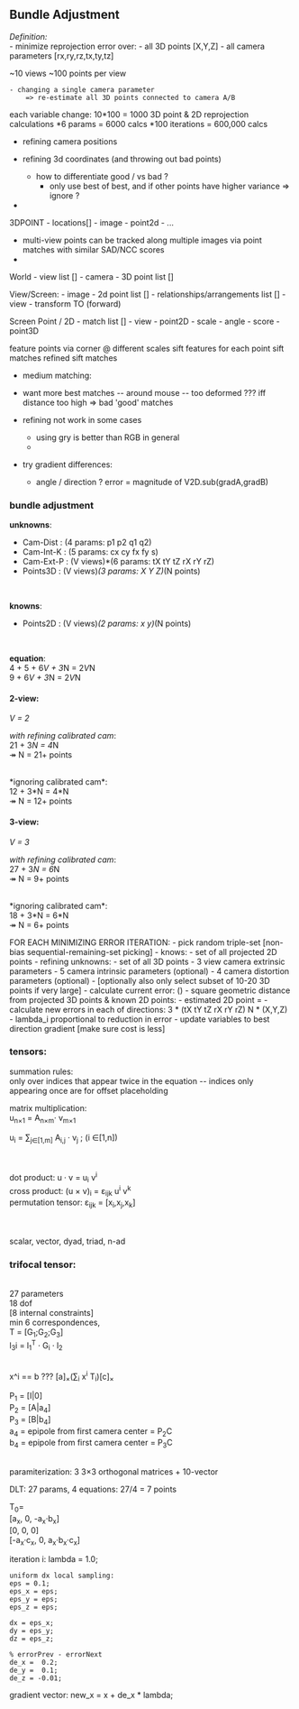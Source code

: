 ## Bundle Adjustment
*Definition:*
<br/>
	- minimize reprojection error over:
		- all 3D points [X,Y,Z]
		- all camera parameters [rx,ry,rz,tx,ty,tz]

~10 views
~100 points per view

	- changing a single camera parameter
		=> re-estimate all 3D points connected to camera A/B

each variable change:
	10*100 = 1000 3D point & 2D reprojection calculations
	*6 params = 6000 calcs
	*100 iterations = 600,000 calcs



- refining camera positions

- refining 3d coordinates (and throwing out bad points)
	- how to differentiate good / vs bad ?
		- only use best of best, and if other points have higher variance => ignore ?
- 


3DPOINT
	- locations[]
		- image
		- point2d
	- ...



- multi-view points can be tracked along multiple images via point matches with similar SAD/NCC scores
- 


World
	- view list []
	- camera
	- 3D point list []

View/Screen:
	- image
	- 2d point list []
	- relationships/arrangements list []
		- view
		- transform TO (forward)

Screen Point / 2D
	- match list []
		- view
		- point2D
		- scale
		- angle
		- score
	- point3D









feature points via corner @ different scales
sift features for each point
sift matches
refined sift matches








- medium matching:
- want more best matches -- around mouse
	-- too deformed ???
iff distance too high => bad 'good' matches


- refining not work in some cases
	- using gry is better than RGB in general
	- 
- try gradient differences:
	- angle / direction ?
		error = magnitude of V2D.sub(gradA,gradB)





### bundle adjustment


**unknowns**:
- Cam-Dist : (4 params: p1 p2 q1 q2)
- Cam-Int-K : (5 params: cx cy fx fy s)
- Cam-Ext-P : (V views)*(6 params: tX tY tZ rX rY rZ)
- Points3D : (V views)*(3 params: X Y Z)*(N points)
<br/>

**knowns**:
- Points2D : (V views)*(2 params: x y)*(N points)
<br/>

**equation**:
<br/>
4 + 5 + 6*V + 3*N = 2*V*N
<br/>
9 + 6*V + 3*N = 2*V*N


#### 2-view:
*V = 2*
<br/>

*with refining calibrated cam*:
<br/>
21 + 3*N = 4*N
<br/>
&Rarr; N = 21+ points

<br/>
*ignoring calibrated cam*:
<br/>
12 + 3*N = 4*N
<br/>
&Rarr; N = 12+ points


#### 3-view:
*V = 3*
<br/>

*with refining calibrated cam*:
<br/>
27 + 3*N = 6*N
<br/>
&Rarr; N = 9+ points

<br/>
*ignoring calibrated cam*:
<br/>
18 + 3*N = 6*N
<br/>
&Rarr; N = 6+ points



FOR EACH MINIMIZING ERROR ITERATION:
	- pick random triple-set [non-bias sequential-remaining-set picking]
	- knows:
		- set of all projected 2D points
	- refining unknowns:
		- set of all 3D points
		- 3 view camera extrinsic parameters
		- 5 camera intrinsic parameters (optional)
		- 4 camera distortion parameters (optional)
	- [optionally also only select subset of 10-20 3D points if very large]
	- calculate current error: ()
		- square geometric distance from projected 3D points & known 2D points:
			- estimated 2D point = 
	- calculate new errors in each of directions:
		3 * (tX tY tZ rX rY rZ)
		N * (X,Y,Z)
		- lambda_i proportional to reduction in error
	- update variables to best direction gradient [make sure cost is less]










### tensors:

summation rules:
<br/>
only over indices that appear twice in the equation -- indices only appearing once are for offset placeholding


matrix multiplication:
<br/>
u<sub>n&times;1</sub> = A<sub>n&times;m</sub>&middot; v<sub>m&times;1</sub>
<br/>

u<sub>i</sub> = &Sum;<sub>j&in;[1,m]</sub> A<sub>i,j</sub> &middot; v<sub>j</sub> ; (i &in;[1,n])
<br/>
<br/>


<br/>
dot product: u &middot; v = u<sub>i</sub> v<sup>i</sup>
<br/>
cross product: (u &times; v)<sub>i</sub> = &epsilon;<sub>ijk</sub> u<sup>i</sup> v<sup>k</sup>
<br/>
permutation tensor: &epsilon;<sub>ijk</sub> = [x<sub>i</sub>,x<sub>j</sub>,x<sub>k</sub>]
<br/>
<br/>
<br/>



scalar, vector, dyad, triad, n-ad









### trifocal tensor:
<br/>
27 parameters
<br/>
18 dof
<br/>
[8 internal constraints]
<br/>
min 6 correspondences, 
<br/>
T = [G<sub>1</sub>;G<sub>2</sub>;G<sub>3</sub>]
<br/>
l<sub>3</sub>i = l<sub>1</sub><sup>T</sup> &middot; G<sub>i</sub> &middot; l<sub>2</sub>
<br/>
<br/>


x^i == b ???
[a]<sub>&times;</sub>(&Sum;<sub>i</sub> x<sup>i</sup> T<sub>i</sub>)[c]<sub>&times;</sub>
<br/>


P<sub>1</sub> = [I|0]
<br/>
P<sub>2</sub> = [A|a<sub>4</sub>]
<br/>
P<sub>3</sub> = [B|b<sub>4</sub>]
<br/>
a<sub>4</sub> = epipole from first camera center = P<sub>2</sub>C
<br/>
b<sub>4</sub> = epipole from first camera center = P<sub>3</sub>C



<br/>
paramiterization:
3 3&times;3 orthogonal matrices &plus; 10-vector








DLT: 27 params,
4 equations:
27/4 = 7 points


T<sub>0</sub>= 
<br/>
[a<sub>x</sub>, 0, -a<sub>x</sub>&middot;b<sub>x</sub>]
<br/>
[0, 0, 0]
<br/>
[-a<sub>x</sub>&middot;c<sub>x</sub>, 0, a<sub>x</sub>&middot;b<sub>x</sub>&middot;c<sub>x</sub>]
<br/>





















iteration i:
	lambda = 1.0;

	uniform dx local sampling:
	eps = 0.1;
	eps_x = eps;
	eps_y = eps;
	eps_z = eps;
	
	dx = eps_x;
	dy = eps_y;
	dz = eps_z;

	% errorPrev - errorNext
	de_x =  0.2;
	de_y =  0.1;
	de_z = -0.01;


gradient vector:
	new_x = x + de_x * lambda;


























































